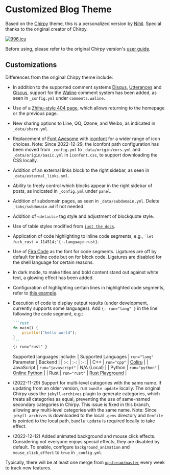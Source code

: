 # Customized Blog Theme

Based on the [Chirpy](https://github.com/cotes2020/jekyll-theme-chirpy) theme, this is a personalized version by [Nihil](https://nihil.cc/). Special thanks to the original creator of Chirpy.

[![996.icu](https://img.shields.io/badge/link-996.icu-red.svg)](https://996.icu)

Before using, please refer to the original Chirpy version's [user guide](https://chirpy.cotes.page/posts/getting-started/).

## Customizations

Differences from the original Chirpy theme include:

* In addition to the supported comment systems [Disqus](https://disqus.com/), [Utterances](https://utteranc.es/) and [Giscus](https://giscus.app/zh-CN), support for the [Waline](https://waline.js.org/) comment system has been added, as seen in `_config.yml` under `comments.waline`.
* Use of a [Zhihu-style 404 page](https://404.life/564.html), which allows returning to the homepage or the previous page.
* New sharing options to Line, QQ, Qzone, and Weibo, as indicated in `_data/share.yml`.
* Replacement of [Font Awesome](https://fontawesome.com/) with [iconfont](https://www.iconfont.cn/) for a wider range of icon choices. Note: Since 2022-12-29, the iconfont path configuration has been moved from `_config.yml` to `_data/origin/cors.yml` and `_data/origin/basic.yml` in `iconfont.css`, to support downloading the CSS locally.
* Addition of an external links block to the right sidebar, as seen in `_data/external_links.yml`.
* Ability to freely control which blocks appear in the right sidebar of posts, as indicated in `_config.yml` under `panel`.
* Addition of subdomain pages, as seen in `_data/subdomain.yml`. Delete `_tabs/subdomain.md` if not needed.
* Addition of `<details>` tag style and adjustment of blockquote style.
* Use of table styles modified from [`just the docs`](https://github.com/pmarsceill/just-the-docs).
* Application of code highlighting to inline code segments, e.g., `` `let fuck_rust = 114514;`{:.language-rust} ``.
* Use of [Fira Code](https://github.com/tonsky/FiraCode) as the font for code segments. Ligatures are off by default for inline code but on for block code. Ligatures are disabled for the shell language for certain reasons.
* In dark mode, to make titles and bold content stand out against white text, a glowing effect has been added.
* Configuration of highlighting certain lines in highlighted code segments, refer to [this example](http://nihil.cc/posts/highlight_lines_for_jekyll/#%E4%BE%8B%E5%AD%90).
* Execution of code to display output results (under development, currently supports some languages). Add `{: run="lang" }` in the line following the code segment, e.g.:

    ````markdown
    ```rust
    fn main() {
        println!("hello world");
    }
    ```
    {: run="rust" }
    ````

    Supported languages include:
    | Supported Languages | `run="lang"` Parameter | Backend |
    | :-: | :-: | :-: |
    | C++ | `run="cpp"` | [Coliru](https://coliru.stacked-crooked.com/) |
    | JavaScript | `run="javascript"` | N/A (Local) |
    | Python | `run="python"` | [Online Python](https://www.online-python.com/) |
    | Rust | `run="rust"` | [Rust Playground](https://play.rust-lang.org/) |

* (2022-11-29) Support for multi-level categories with the same name. If updating from an older version, run `bundle update` locally. The original Chirpy uses the `jekyll-archives` plugin to generate categories, which treats all categories as equal, preventing the use of same-named secondary categories in Chirpy. This issue is fixed in this branch, allowing any multi-level categories with the same name. Note: Since `jekyll-archives` is downloaded to the local `.gems` directory and `Gemfile` is pointed to the local path, `bundle update` is required locally to take effect.
* (2022-12-12) Added animated background and mouse click effects. Considering not everyone enjoys special effects, they are disabled by default. To enable, configure `background_animation` and `mouse_click_effect` to `true` in `_config.yml`.

Typically, there will be at least one merge from [`upstream/master`](https://github.com/cotes2020/jekyll-theme-chirpy) every week to track new features.
